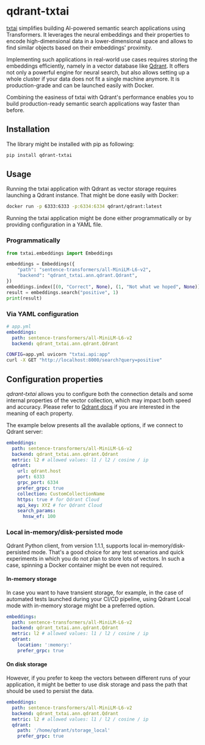 # qdrant-txtai

[txtai](https://github.com/neuml/txtai) simplifies building AI-powered semantic 
search applications using Transformers. It leverages the neural embeddings and
their properties to encode high-dimensional data in a lower-dimensional space 
and allows to find similar objects based on their embeddings' proximity. 

Implementing such applications in real-world use cases requires storing the
embeddings efficiently, namely in a vector database like 
[Qdrant](https://qdrant.tech). It offers not only a powerful engine for neural
search, but also allows setting up a whole cluster if your data does not fit
a single machine anymore. It is production-grade and can be launched easily
with Docker.

Combining the easiness of txtai with Qdrant's performance enables you to build
production-ready semantic search applications way faster than before.

## Installation

The library might be installed with pip as following:

```bash
pip install qdrant-txtai
```

## Usage

Running the txtai application with Qdrant as vector storage requires launching
a Qdrant instance. That might be done easily with Docker:

```bash
docker run -p 6333:6333 -p:6334:6334 qdrant/qdrant:latest
```

Running the txtai application might be done either programmatically or by 
providing configuration in a YAML file.

### Programmatically

```python
from txtai.embeddings import Embeddings

embeddings = Embeddings({
    "path": "sentence-transformers/all-MiniLM-L6-v2",
    "backend": "qdrant_txtai.ann.qdrant.Qdrant",
})
embeddings.index([(0, "Correct", None), (1, "Not what we hoped", None)])
result = embeddings.search("positive", 1)
print(result)
```

### Via YAML configuration

```yaml
# app.yml
embeddings:
  path: sentence-transformers/all-MiniLM-L6-v2
  backend: qdrant_txtai.ann.qdrant.Qdrant
```

```bash
CONFIG=app.yml uvicorn "txtai.api:app"
curl -X GET "http://localhost:8000/search?query=positive"
```

## Configuration properties

*qdrant-txtai* allows you to configure both the connection details and some 
internal properties of the vector collection, which may impact both speed and
accuracy. Please refer to [Qdrant docs](https://qdrant.github.io/qdrant/redoc/index.html#tag/collections/operation/create_collection)
if you are interested in the meaning of each property.

The example below presents all the available options, if we connect to Qdrant server:

```yaml
embeddings:
  path: sentence-transformers/all-MiniLM-L6-v2
  backend: qdrant_txtai.ann.qdrant.Qdrant
  metric: l2 # allowed values: l1 / l2 / cosine / ip
  qdrant:
    url: qdrant.host
    port: 6333
    grpc_port: 6334
    prefer_grpc: true
    collection: CustomCollectionName
    https: true # for Qdrant Cloud
    api_key: XYZ # for Qdrant Cloud
    search_params:
      hnsw_ef: 100
```

### Local in-memory/disk-persisted mode

Qdrant Python client, from version 1.1.1, supports local in-memory/disk-persisted mode. 
That's a good choice for any test scenarios and quick experiments in which you do not 
plan to store lots of vectors. In such a case, spinning a Docker container might be even
not required.

#### In-memory storage

In case you want to have transient storage, for example, in the case of automated tests 
launched during your CI/CD pipeline, using Qdrant Local mode with in-memory storage 
might be a preferred option.

```yaml
embeddings:
  path: sentence-transformers/all-MiniLM-L6-v2
  backend: qdrant_txtai.ann.qdrant.Qdrant
  metric: l2 # allowed values: l1 / l2 / cosine / ip
  qdrant:
    location: ':memory:'
    prefer_grpc: true
```

#### On disk storage

However, if you prefer to keep the vectors between different runs of your application, 
it might be better to use disk storage and pass the path that should be used to 
persist the data.

```yaml
embeddings:
  path: sentence-transformers/all-MiniLM-L6-v2
  backend: qdrant_txtai.ann.qdrant.Qdrant
  metric: l2 # allowed values: l1 / l2 / cosine / ip
  qdrant:
    path: '/home/qdrant/storage_local'
    prefer_grpc: true
```
